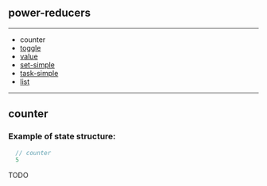 ## power-reducers

---

- counter
- [toggle](./toggle.md)
- [value](./value.md)
- [set-simple](./set-simple.md)
- [task-simple](./task-simple.md)
- [list](./list.md)

---

## counter

### Example of state structure:
```js
  // counter
  5
```

TODO
